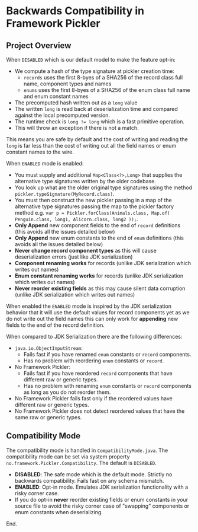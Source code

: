 # Backwards Compatibility in Framework Pickler

## Project Overview

When `DISABLED` which is our default model to make the feature opt-in:

- We compute a hash of the type signature at pickler creation time:
    - `records` uses the first 8-byes of a SHA256 of the record class full name, component types and names
    - `enums` uses the first 8-byes of a SHA256 of the enum class full name and enum constant names
- The precomputed hash written out as a `long` value
- The written `long` is read back at deserialization time and compared against the local precomputed version.
- The runtime check is `long != long` which is a fast primitive operation.
- This will throw an exception if there is not a match.

This means you are safe by default and the cost of writing and reading the `long` is far less than the cost of writing
out all the field names or enum constant names to the wire.

When `ENABLED` mode is enabled:

- You must supply and additional `Map<Class<?>,Long>` that supplies the alternative type signatures written by the older
  codebase.
- You look up what are the older original type signatures using the method `pickler.typeSignature(MyRecord.class)`.
- You must then construct the new pickler passing in a map of the alternative type signatures passing the map to the
  pickler factory method e.g.
  `var p = Pickler.forClass(Animals.class, Map.of( Penguin.class, long1, Alicorn.class, long2 ));`.
- **Only Append** new component fields to the end of `record` definitions (this avoids all the issues detailed below)
- **Only Append** new enum constants to the end of `enum` definitions (this avoids all the issues detailed below)
- **Never change record component types** as this will cause deserialization errors (just like JDK serialization)
- **Component renaming works** for records (unlike JDK serialization which writes out names)
- **Enum constant renaming works** for records (unlike JDK serialization which writes out names)
- **Never reorder existing fields** as this may cause silent data corruption (unlike JDK serialization which writes out
  names)

When enabled the `ENABLED` mode is inspired by the JDK serialization behavior that it will use the default values for
record components yet as we do not write out the field names this can only work for **appending** new fields to the end
of the record definition.

When compared to JDK Serialization there are the following differences:

- `java.io.ObjectInputStream`:
    - Fails fast if you have renamed `enum` constants or `record` components.
    - Has no problem with reordering `enum` constants or `record`.
- No Framework Pickler:
    - Fails fast if you have reordered `record` components that have different raw or generic types.
    - Has no problem with renaming `enum` constants or `record` components as long as you do not reorder them.
- No Framework Pickler fails fast only if the reordered values have different raw or generic types.
- No Framework Pickler does not detect reordered values that have the same raw or generic types.

## Compatibility Mode

The compatibility mode is handled in `CompatibilityMode.java`. The compatibility mode can be set via system property
`no.framework.Pickler.Compatibility`. The default is `DISABLED`.

- **DISABLED**: The safe mode which is the default mode. Strictly no backwards compatibility. Fails fast on any schema
  mismatch.
- **ENABLED**: Opt-in mode. Emulates JDK serialization functionality with a risky corner case.
- If you do opt-in **never** reorder existing fields or enum constants in your source file to avoid the risky corner
  case of "swapping" components or enum constants when deserializing.

End.
